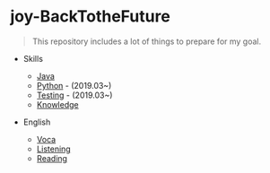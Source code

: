 # joy-BackTotheFuture

> This repository includes a lot of things to prepare for my goal.

* Skills
  * [Java]()
  * [Python]() - (2019.03~)
  * [Testing]() - (2019.03~)
  * [Knowledge]()

* English
  * [Voca]()
  * [Listening]()
  * [Reading]()
